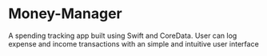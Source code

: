 # Money-Manager
A spending tracking app built using Swift and CoreData. User can log expense and income transactions with an simple and intuitive user interface
